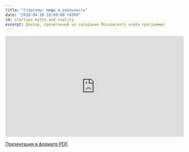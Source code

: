 ```yaml
---
title: "Стартапы: мифы и реальность"
date: "2018-04-16 10:00:00 +0300"
id: startups-myths-and-reality
excerpt: Доклад, прочитанный на заседании Московского клуба программистов 15 марта 2018 года.
---
```


<div class="video">
    <iframe width="560" height="315" src="https://www.youtube.com/embed/syNNWFJvsz8" frameborder="0" allow="autoplay; encrypted-media" allowfullscreen></iframe>
</div>

[Презентация в формате PDF](http://markshevchenko.pro/download/startups-myths-and-reality.pdf).
